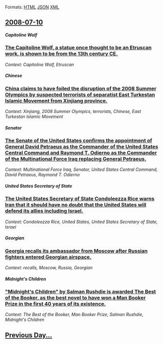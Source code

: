 
Formats: [HTML](2008/07/10/index.html)  [JSON](2008/07/10/index.json)  [XML](2008/07/10/index.xml)  

## [2008-07-10](/news/2008/07/10/index.md)

##### Capitoline Wolf
### [ The Capitoline Wolf, a statue once thought to be an Etruscan work, is shown to be from the 13th century CE. ](/news/2008/07/10/the-capitoline-wolf-a-statue-once-thought-to-be-an-etruscan-work-is-shown-to-be-from-the-13th-century-ce.md)
_Context: Capitoline Wolf, Etruscan_

##### Chinese
### [ China claims to have foiled the disruption of the 2008 Summer Olympics by suspected terrorists of separatist East Turkestan Islamic Movement from Xinjiang province. ](/news/2008/07/10/china-claims-to-have-foiled-the-disruption-of-the-2008-summer-olympics-by-suspected-terrorists-of-separatist-east-turkestan-islamic-movemen.md)
_Context: Xinjiang, 2008 Summer Olympics, terrorists, Chinese, East Turkestan Islamic Movement_

##### Senator
### [ The Senate of the United States confirms the appointment of General David Petraeus as the Commander of the United States Central Command and Raymond T. Odierno as the Commander of the Multinational Force Iraq replacing General Petraeus. ](/news/2008/07/10/the-senate-of-the-united-states-confirms-the-appointment-of-general-david-petraeus-as-the-commander-of-the-united-states-central-command-an.md)
_Context: Multinational Force Iraq, Senator, United States Central Command, David Petraeus, Raymond T. Odierno_

##### United States Secretary of State
### [ The United States Secretary of State Condoleezza Rice warns Iran that it should have no doubt that the United States will defend its allies including Israel. ](/news/2008/07/10/the-united-states-secretary-of-state-condoleezza-rice-warns-iran-that-it-should-have-no-doubt-that-the-united-states-will-defend-its-allies.md)
_Context: Condoleezza Rice, United States, United States Secretary of State, Israel_

#####  Georgian
### [ Georgia recalls its ambassador from Moscow after Russian fighters entered Georgian airspace. ](/news/2008/07/10/georgia-recalls-its-ambassador-from-moscow-after-russian-fighters-entered-georgian-airspace.md)
_Context: recalls, Moscow, Russia,  Georgian_

##### Midnight's Children
### [ "Midnight's Children" by Salman Rushdie is awarded The Best of the Booker, as the best novel to have won a Man Booker Prize in the first 40 years of its existence. ](/news/2008/07/10/midnight-s-children-by-salman-rushdie-is-awarded-the-best-of-the-booker-as-the-best-novel-to-have-won-a-man-booker-prize-in-the-first-40.md)
_Context: The Best of the Booker, Man Booker Prize, Salman Rushdie, Midnight's Children_

## [Previous Day...](/news/2008/07/9/index.md)

